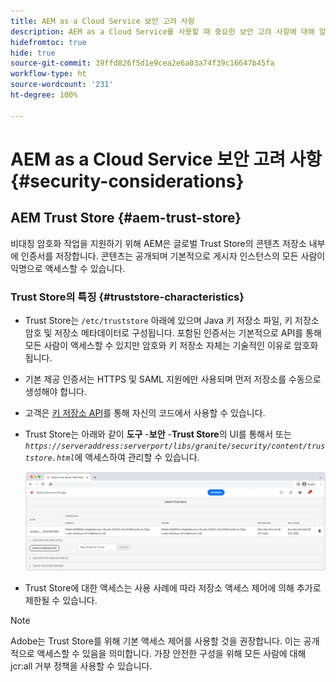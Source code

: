 ```yaml
---
title: AEM as a Cloud Service 보안 고려 사항
description: AEM as a Cloud Service를 사용할 때 중요한 보안 고려 사항에 대해 알아보겠습니다.
hidefromtoc: true
hide: true
source-git-commit: 39ffd826f5d1e9cea2e6a03a74f39c16647b45fa
workflow-type: ht
source-wordcount: '231'
ht-degree: 100%

---
```



# AEM as a Cloud Service 보안 고려 사항 {#security-considerations}

## AEM Trust Store {#aem-trust-store}

비대칭 암호화 작업을 지원하기 위해 AEM은 글로벌 Trust Store의 콘텐츠 저장소 내부에 인증서를 저장합니다. 콘텐츠는 공개되며 기본적으로 게시자 인스턴스의 모든 사람이 익명으로 액세스할 수 있습니다.

### Trust Store의 특징 {#truststore-characteristics}

* Trust Store는 `/etc/truststore` 아래에 있으며 Java 키 저장소 파일, 키 저장소 암호 및 저장소 메타데이터로 구성됩니다. 포함된 인증서는 기본적으로 API를 통해 모든 사람이 액세스할 수 있지만 암호와 키 저장소 자체는 기술적인 이유로 암호화됩니다.
* 기본 제공 인증서는 HTTPS 및 SAML 지원에만 사용되며 먼저 저장소를 수동으로 생성해야 합니다.
* 고객은 [키 저장소 API](https://developer.adobe.com/experience-manager/reference-materials/6-5/javadoc/com/adobe/granite/keystore/KeyStoreService.html#getTrustStore-org.apache.sling.api.resource.ResourceResolver-)를 통해 자신의 코드에서 사용할 수 있습니다.
* Trust Store는 아래와 같이 **도구** -**보안** -**Trust Store**&#x200B;의 UI를 통해서 또는 *`https://serveraddress:serverport/libs/granite/security/content/truststore.html`*&#x200B;에 액세스하여 관리할 수 있습니다.

   ![Trust Store 관리](/help/security/assets/global-trust-store-modified.png)

* Trust Store에 대한 액세스는 사용 사례에 따라 저장소 액세스 제어에 의해 추가로 제한될 수 있습니다.

>[!NOTE]
>
>Adobe는 Trust Store를 위해 기본 액세스 제어를 사용할 것을 권장합니다. 이는 공개적으로 액세스할 수 있음을 의미합니다. 가장 안전한 구성을 위해 모든 사람에 대해 jcr:all 거부 정책을 사용할 수 있습니다.

<!--
Commenting out section for now as requested by Lars

## Anonymous Permission Hardening Package {#anonymous-permission-hardening-package}

For more information on the Anonymous Hardening Package, please see the [Security Checklist](https://experienceleague.adobe.com/docs/experience-manager-65/administering/security/security-checklist.html#anonymous-permission-hardening-package).
-->
